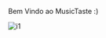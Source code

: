Bem Vindo ao MusicTaste :)

![i1](https://github.com/lucas-marques-0/MusicTaste-frontend/assets/111307314/e8c8fd48-75b8-41cf-af53-93f328589770)
